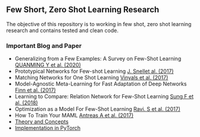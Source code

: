 ## Few Short, Zero Shot Learning Research

The objective of this repository is to working in few shot, zero shot learning research and contains tested and clean code.

### Important Blog and Paper
* Generalizing from a Few Examples: A Survey on Few-Shot Learning [QUANMING Y et al. (2020)](https://arxiv.org/pdf/1904.05046.pdf)
* Prototypical Networks for Few-shot Learning [J. Snellet al. (2017)](https://arxiv.org/pdf/1703.05175.pdf)
* Matching Networks for One Shot Learning [Vinyals et al. (2017)](https://arxiv.org/pdf/1606.04080.pdf)
* Model-Agnostic Meta-Learning for Fast Adaptation of Deep Networks [Finn et al. (2017)](https://arxiv.org/pdf/1703.03400v3.pdf)
* Learning to Compare: Relation Network for Few-Shot Learning [Sung F et al. (2018)](https://arxiv.org/pdf/1711.06025v2.pdf)
* Optimization as a Model For Few-Shot Learning [Ravi. S et al. (2017)](https://openreview.net/pdf?id=rJY0-Kcll)
* How To Train Your MAML [Antreas A et al. (2017)](https://arxiv.org/pdf/1810.09502.pdf)
* [Theory and Concepts](https://towardsdatascience.com/advances-in-few-shot-learning-a-guided-tour-36bc10a68b77)
* [Implementation in PyTorch](https://towardsdatascience.com/advances-in-few-shot-learning-reproducing-results-in-pytorch-aba70dee541d)
